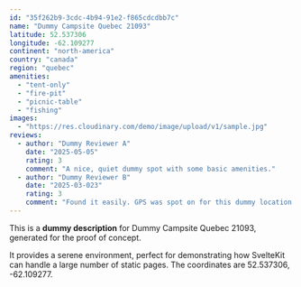 ```yaml
---
id: "35f262b9-3cdc-4b94-91e2-f865cdcdbb7c"
name: "Dummy Campsite Quebec 21093"
latitude: 52.537306
longitude: -62.109277
continent: "north-america"
country: "canada"
region: "quebec"
amenities:
  - "tent-only"
  - "fire-pit"
  - "picnic-table"
  - "fishing"
images:
  - "https://res.cloudinary.com/demo/image/upload/v1/sample.jpg"
reviews:
  - author: "Dummy Reviewer A"
    date: "2025-05-05"
    rating: 3
    comment: "A nice, quiet dummy spot with some basic amenities."
  - author: "Dummy Reviewer B"
    date: "2025-03-023"
    rating: 3
    comment: "Found it easily. GPS was spot on for this dummy location."
---
```


This is a **dummy description** for Dummy Campsite Quebec 21093, generated for the proof of concept.

It provides a serene environment, perfect for demonstrating how SvelteKit can handle a large number of static pages. The coordinates are 52.537306, -62.109277.
